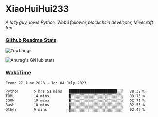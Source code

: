 # XiaoHuiHui233

*A lazy guy, loves Python, Web3 follower, blockchain developer, Minecraft fan.*

### [Github Readme Stats](https://github.com/anuraghazra/github-readme-stats)

![Top Langs](https://github-readme-stats.vercel.app/api/top-langs/?username=XiaoHuiHui233&layout=compact&theme=github_dark)

![Anurag's GitHub stats](https://github-readme-stats.vercel.app/api?username=XiaoHuiHui233&show_icons=true&theme=github_dark)

### [WakaTime](https://wakatime.com)

<!--START_SECTION:waka-->

```txt
From: 27 June 2023 - To: 04 July 2023

Python       5 hrs 51 mins   ██████████████████████░░░   88.39 %
TOML         14 mins         █░░░░░░░░░░░░░░░░░░░░░░░░   03.76 %
JSON         10 mins         ▓░░░░░░░░░░░░░░░░░░░░░░░░   02.71 %
Bash         10 mins         ▓░░░░░░░░░░░░░░░░░░░░░░░░   02.55 %
Other        9 mins          ▓░░░░░░░░░░░░░░░░░░░░░░░░   02.42 %
```

<!--END_SECTION:waka-->

